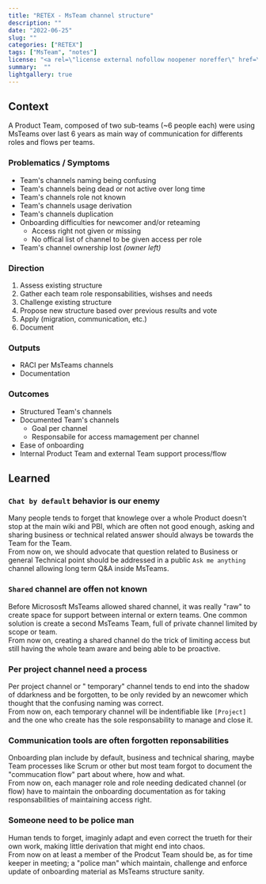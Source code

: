 ```yaml
---
title: "RETEX - MsTeam channel structure"
description: ""
date: "2022-06-25"
slug: ""
categories: ["RETEX"]
tags: ["MsTeam", "notes"]
license: "<a rel=\"license external nofollow noopener noreffer\" href=\"https://creativecommons.org/licenses/by-nc-sa/4.0/deed.en\" target=\"_blank\">CC BY-NC-SA 4.0</a>"
summary:  "" 
lightgallery: true
---
```


## Context

A Product Team, composed of two sub-teams (~6 people each) were using MsTeams over last 6 years as main way of communication for differents roles and flows per teams.

### Problematics / Symptoms

- Team's channels naming being confusing
- Team's channels being dead or not active over long time
- Team's channels role not known
- Team's channels usage derivation
- Team's channels duplication
- Onboarding difficulties for newcomer and/or reteaming
  - Access right not given or missing
  - No offical list of channel to be given access per role
- Team's channel ownership lost _(owner left)_

### Direction

1. Assess existing structure
2. Gather each team role responsabilities, wishses and needs  
3. Challenge existing structure  
4. Propose new structure based over previous results and vote
5. Apply (migration, communication, etc.)
6. Document

### Outputs  

- RACI per MsTeams channels
- Documentation

### Outcomes

- Structured Team's channels
- Documented Team's channels  
  - Goal per channel  
  - Responsabile for access mamagement per channel  
- Ease of onboarding  
- Internal Product Team and external Team support process/flow

## Learned

### `Chat by default` behavior is our enemy

Many people tends to forget that knowlege over a whole Product doesn't stop at the main wiki and PBI, which are often not good enough, asking and sharing business or technical related answer should always be towards the Team for the Team.  
From now on, we should advocate that question related to Business or general Technical point should be addressed in a public `Ask me anything` channel allowing long term Q&A inside MsTeams.

### `Shared` channel are offen not known

Before Micrososft MsTeams allowed shared channel, it was really "raw" to create space for support between internal or extern teams. One common solution is create a second MsTeams Team, full of private channel limited by scope or team.  
From now on, creating a shared channel do the trick of limiting access but still having the whole team aware and being able to be proactive.  

### Per project channel need a process

Per project channel or " temporary"  channel tends to end into the shadow of ddarkness and be forgotten, to be only revided by an newcomer which thought that the confusing naming was correct.  
From now on, each temporary channel will be indentifiable like `[Project]` and the one who create has the sole responsability to manage and close it.  

### Communication tools are often forgotten reponsabilities

Onboarding plan include by default, business and technical sharing, maybe Team processes like Scrum or other but most team forgot to document the "commucation flow" part about where, how and what.  
From now on, each manager role and role needing dedicated channel (or flow) have to maintain the onboarding documentation as for taking responsabilities of maintaining access right.

### Someone need to be police man

Human tends to forget, imaginly adapt and even correct the trueth for their own work, making little derivation that might end into chaos.  
From now on at least a member of the Prodcut Team should be, as for time keeper in meeting; a "police man" which maintain, challenge and enforce update of onboarding material as MsTeams structure sanity.
